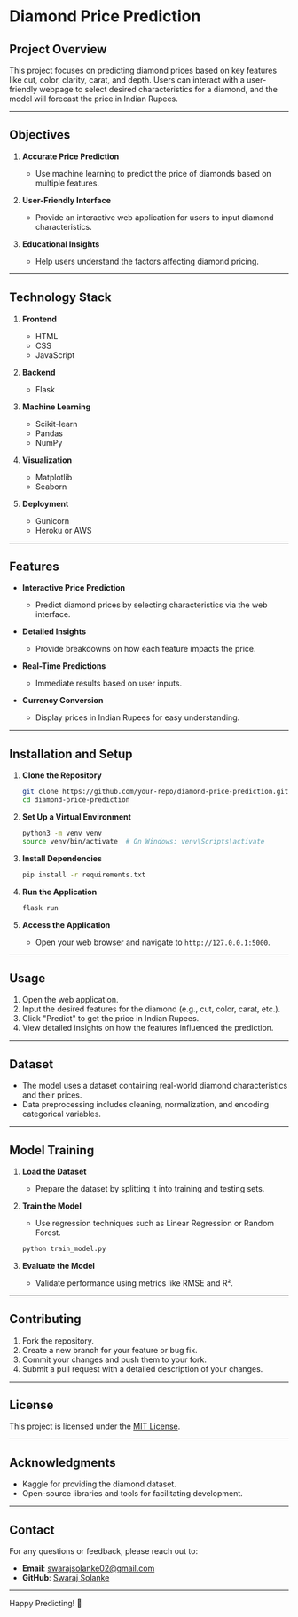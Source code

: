 
# Diamond Price Prediction

## Project Overview
This project focuses on predicting diamond prices based on key features like cut, color, clarity, carat, and depth. Users can interact with a user-friendly webpage to select desired characteristics for a diamond, and the model will forecast the price in Indian Rupees.

---

## Objectives

1. **Accurate Price Prediction**
   - Use machine learning to predict the price of diamonds based on multiple features.

2. **User-Friendly Interface**
   - Provide an interactive web application for users to input diamond characteristics.

3. **Educational Insights**
   - Help users understand the factors affecting diamond pricing.

---

## Technology Stack

1. **Frontend**
   - HTML
   - CSS
   - JavaScript

2. **Backend**
   - Flask

3. **Machine Learning**
   - Scikit-learn
   - Pandas
   - NumPy

4. **Visualization**
   - Matplotlib
   - Seaborn

5. **Deployment**
   - Gunicorn
   - Heroku or AWS

---

## Features

- **Interactive Price Prediction**
  - Predict diamond prices by selecting characteristics via the web interface.

- **Detailed Insights**
  - Provide breakdowns on how each feature impacts the price.

- **Real-Time Predictions**
  - Immediate results based on user inputs.

- **Currency Conversion**
  - Display prices in Indian Rupees for easy understanding.

---

## Installation and Setup

1. **Clone the Repository**
   ```bash
   git clone https://github.com/your-repo/diamond-price-prediction.git
   cd diamond-price-prediction
   ```

2. **Set Up a Virtual Environment**
   ```bash
   python3 -m venv venv
   source venv/bin/activate  # On Windows: venv\Scripts\activate
   ```

3. **Install Dependencies**
   ```bash
   pip install -r requirements.txt
   ```

4. **Run the Application**
   ```bash
   flask run
   ```

5. **Access the Application**
   - Open your web browser and navigate to `http://127.0.0.1:5000`.

---

## Usage

1. Open the web application.
2. Input the desired features for the diamond (e.g., cut, color, carat, etc.).
3. Click "Predict" to get the price in Indian Rupees.
4. View detailed insights on how the features influenced the prediction.

---

## Dataset
- The model uses a dataset containing real-world diamond characteristics and their prices.
- Data preprocessing includes cleaning, normalization, and encoding categorical variables.

---

## Model Training

1. **Load the Dataset**
   - Prepare the dataset by splitting it into training and testing sets.

2. **Train the Model**
   - Use regression techniques such as Linear Regression or Random Forest.
   ```bash
   python train_model.py
   ```

3. **Evaluate the Model**
   - Validate performance using metrics like RMSE and R².

---

## Contributing

1. Fork the repository.
2. Create a new branch for your feature or bug fix.
3. Commit your changes and push them to your fork.
4. Submit a pull request with a detailed description of your changes.

---

## License
This project is licensed under the [MIT License](LICENSE).

---

## Acknowledgments
- Kaggle for providing the diamond dataset.
- Open-source libraries and tools for facilitating development.

---

## Contact
For any questions or feedback, please reach out to:
- **Email**: swarajsolanke02@gmail.com
- **GitHub**: [Swaraj Solanke](https://github.com/Swarajsolanke)

---

Happy Predicting! 💎
